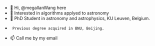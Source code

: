 - 👋 Hi, @megallanWang here
- 👀 Interested in algorithms applyed to astronomy
- 🌱 PhD Student in astronomy and astrophysics, KU Leuven, Belgium.
-      Previous degree acquired in BNU, Beijing.
- 📫 Call me by my email

<!---
megallanWang/megallanWang is a ✨ special ✨ repository because its `README.md` (this file) appears on your GitHub profile.
You can click the Preview link to take a look at your changes.
--->
